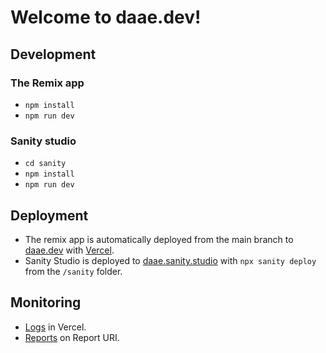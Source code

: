 # Welcome to daae.dev!

## Development

### The Remix app

- `npm install`
- `npm run dev`

### Sanity studio

- `cd sanity`
- `npm install`
- `npm run dev`

## Deployment

- The remix app is automatically deployed from the main branch to [daae.dev](https://daae.dev) with [Vercel](https://vercel.com/petterdaae/daae-dev/deployments).
- Sanity Studio is deployed to [daae.sanity.studio](https://daae.sanity.studio) with `npx sanity deploy` from the `/sanity` folder.

## Monitoring

- [Logs](https://vercel.com/petterdaae/daae-dev/logs) in Vercel.
- [Reports](https://report-uri.com/account/) on Report URI.
